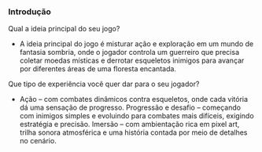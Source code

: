 ### Introdução

Qual a ideia principal do seu jogo? 
- A ideia principal do jogo é misturar ação e exploração em um mundo de fantasia sombria, onde o jogador controla um guerreiro que precisa coletar moedas místicas e derrotar esqueletos inimigos para avançar por diferentes áreas de uma floresta encantada.

Que tipo de experiência você quer dar para o seu jogador?
- Ação – com combates dinâmicos contra esqueletos, onde cada vitória dá uma sensação de progresso.
Progressão e desafio – começando com inimigos simples e evoluindo para combates mais difíceis, exigindo estratégia e precisão.
Imersão – com ambientação rica em pixel art, trilha sonora atmosférica e uma história contada por meio de detalhes no cenário.


